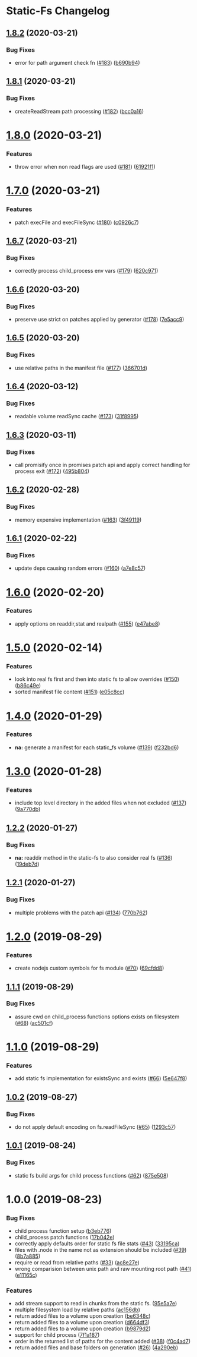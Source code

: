 # Static-Fs Changelog

## [1.8.2](https://github.com/mistic/static-fs/compare/v1.8.1...v1.8.2) (2020-03-21)


### Bug Fixes

* error for path argument check fn ([#183](https://github.com/mistic/static-fs/issues/183)) ([b690b94](https://github.com/mistic/static-fs/commit/b690b94dca542d4f577296c7377e263c4e76781b))

## [1.8.1](https://github.com/mistic/static-fs/compare/v1.8.0...v1.8.1) (2020-03-21)


### Bug Fixes

* createReadStream path processing ([#182](https://github.com/mistic/static-fs/issues/182)) ([bcc0a16](https://github.com/mistic/static-fs/commit/bcc0a1688beb7946a276fd8be90df961c8dbd4ca))

# [1.8.0](https://github.com/mistic/static-fs/compare/v1.7.0...v1.8.0) (2020-03-21)


### Features

* throw error when non read flags are used ([#181](https://github.com/mistic/static-fs/issues/181)) ([61921f1](https://github.com/mistic/static-fs/commit/61921f1bbc9f880164f23bb2f6cf491775c80cd0))

# [1.7.0](https://github.com/mistic/static-fs/compare/v1.6.7...v1.7.0) (2020-03-21)


### Features

* patch execFile and execFileSync ([#180](https://github.com/mistic/static-fs/issues/180)) ([c0926c7](https://github.com/mistic/static-fs/commit/c0926c723739ab0c058f6425bda72a268ed1a26d))

## [1.6.7](https://github.com/mistic/static-fs/compare/v1.6.6...v1.6.7) (2020-03-21)


### Bug Fixes

* correctly process child_process env vars ([#179](https://github.com/mistic/static-fs/issues/179)) ([620c971](https://github.com/mistic/static-fs/commit/620c9710102c2ca504476c7d14a9fb1ca6cd15a3))

## [1.6.6](https://github.com/mistic/static-fs/compare/v1.6.5...v1.6.6) (2020-03-20)


### Bug Fixes

* preserve use strict on patches applied by generator ([#178](https://github.com/mistic/static-fs/issues/178)) ([7e5acc9](https://github.com/mistic/static-fs/commit/7e5acc9c31412270cf28d9e36b4ca3e796f91c3f))

## [1.6.5](https://github.com/mistic/static-fs/compare/v1.6.4...v1.6.5) (2020-03-20)


### Bug Fixes

* use relative paths in the manifest file ([#177](https://github.com/mistic/static-fs/issues/177)) ([366701d](https://github.com/mistic/static-fs/commit/366701d3728dd210815eff1e2066bc0d5f07c7ad))

## [1.6.4](https://github.com/mistic/static-fs/compare/v1.6.3...v1.6.4) (2020-03-12)


### Bug Fixes

* readable volume readSync cache ([#173](https://github.com/mistic/static-fs/issues/173)) ([31f8995](https://github.com/mistic/static-fs/commit/31f8995f218380e97fb5e2a6b21f0cf3e46c439b))

## [1.6.3](https://github.com/mistic/static-fs/compare/v1.6.2...v1.6.3) (2020-03-11)


### Bug Fixes

* call promisify once in promises patch api and apply correct handling for process exit ([#172](https://github.com/mistic/static-fs/issues/172)) ([495b804](https://github.com/mistic/static-fs/commit/495b804))

## [1.6.2](https://github.com/mistic/static-fs/compare/v1.6.1...v1.6.2) (2020-02-28)


### Bug Fixes

* memory expensive implementation ([#163](https://github.com/mistic/static-fs/issues/163)) ([3f49119](https://github.com/mistic/static-fs/commit/3f49119))

## [1.6.1](https://github.com/mistic/static-fs/compare/v1.6.0...v1.6.1) (2020-02-22)


### Bug Fixes

* update deps causing random errors ([#160](https://github.com/mistic/static-fs/issues/160)) ([a7e8c57](https://github.com/mistic/static-fs/commit/a7e8c57))

# [1.6.0](https://github.com/mistic/static-fs/compare/v1.5.0...v1.6.0) (2020-02-20)


### Features

* apply options on readdir,stat and realpath ([#155](https://github.com/mistic/static-fs/issues/155)) ([e47abe8](https://github.com/mistic/static-fs/commit/e47abe8))

# [1.5.0](https://github.com/mistic/static-fs/compare/v1.4.0...v1.5.0) (2020-02-14)


### Features

* look into real fs first and then into static fs to allow overrides ([#150](https://github.com/mistic/static-fs/issues/150)) ([b86c49e](https://github.com/mistic/static-fs/commit/b86c49e))
* sorted manifest file content ([#151](https://github.com/mistic/static-fs/issues/151)) ([e05c8cc](https://github.com/mistic/static-fs/commit/e05c8cc))

# [1.4.0](https://github.com/mistic/static-fs/compare/v1.3.0...v1.4.0) (2020-01-29)


### Features

* **na:** generate a manifest for each static_fs volume ([#139](https://github.com/mistic/static-fs/issues/139)) ([f232bd6](https://github.com/mistic/static-fs/commit/f232bd6))

# [1.3.0](https://github.com/mistic/static-fs/compare/v1.2.2...v1.3.0) (2020-01-28)


### Features

* include top level directory in the added files when not excluded ([#137](https://github.com/mistic/static-fs/issues/137)) ([9a770db](https://github.com/mistic/static-fs/commit/9a770db))

## [1.2.2](https://github.com/mistic/static-fs/compare/v1.2.1...v1.2.2) (2020-01-27)


### Bug Fixes

* **na:** readdir method in the static-fs to also consider real fs ([#136](https://github.com/mistic/static-fs/issues/136)) ([19deb7d](https://github.com/mistic/static-fs/commit/19deb7d))

## [1.2.1](https://github.com/mistic/static-fs/compare/v1.2.0...v1.2.1) (2020-01-27)


### Bug Fixes

* multiple problems with the patch api ([#134](https://github.com/mistic/static-fs/issues/134)) ([770b762](https://github.com/mistic/static-fs/commit/770b762))

# [1.2.0](https://github.com/mistic/static-fs/compare/v1.1.1...v1.2.0) (2019-08-29)


### Features

* create nodejs custom symbols for fs module ([#70](https://github.com/mistic/static-fs/issues/70)) ([69cfdd8](https://github.com/mistic/static-fs/commit/69cfdd8))

## [1.1.1](https://github.com/mistic/static-fs/compare/v1.1.0...v1.1.1) (2019-08-29)


### Bug Fixes

* assure cwd on child_process functions options exists on filesystem ([#68](https://github.com/mistic/static-fs/issues/68)) ([ac501cf](https://github.com/mistic/static-fs/commit/ac501cf))

# [1.1.0](https://github.com/mistic/static-fs/compare/v1.0.2...v1.1.0) (2019-08-29)


### Features

* add static fs implementation for existsSync and exists ([#66](https://github.com/mistic/static-fs/issues/66)) ([5e647f8](https://github.com/mistic/static-fs/commit/5e647f8))

## [1.0.2](https://github.com/mistic/static-fs/compare/v1.0.1...v1.0.2) (2019-08-27)


### Bug Fixes

* do not apply default encoding on fs.readFileSync ([#65](https://github.com/mistic/static-fs/issues/65)) ([1293c57](https://github.com/mistic/static-fs/commit/1293c57))

## [1.0.1](https://github.com/mistic/static-fs/compare/v1.0.0...v1.0.1) (2019-08-24)


### Bug Fixes

* static fs build args for child process functions ([#62](https://github.com/mistic/static-fs/issues/62)) ([875e508](https://github.com/mistic/static-fs/commit/875e508))

# 1.0.0 (2019-08-23)


### Bug Fixes

* child process function setup ([b3eb776](https://github.com/mistic/static-fs/commit/b3eb776))
* child_process patch functions ([17b042e](https://github.com/mistic/static-fs/commit/17b042e))
* correctly apply defaults order for static fs file stats ([#43](https://github.com/mistic/static-fs/issues/43)) ([33195ca](https://github.com/mistic/static-fs/commit/33195ca))
* files with .node in the name not as extension should be included ([#39](https://github.com/mistic/static-fs/issues/39)) ([8b7a885](https://github.com/mistic/static-fs/commit/8b7a885))
* require or read from relative paths ([#33](https://github.com/mistic/static-fs/issues/33)) ([ac8e27e](https://github.com/mistic/static-fs/commit/ac8e27e))
* wrong comparision between unix path and raw mounting root path ([#41](https://github.com/mistic/static-fs/issues/41)) ([e11165c](https://github.com/mistic/static-fs/commit/e11165c))


### Features

* add stream support to read in chunks from the static fs. ([95e5a7e](https://github.com/mistic/static-fs/commit/95e5a7e))
* multiple filesystem load by relative paths ([ac156db](https://github.com/mistic/static-fs/commit/ac156db))
* return added files to a volume upon creation ([be6348c](https://github.com/mistic/static-fs/commit/be6348c))
* return added files to a volume upon creation ([d664df3](https://github.com/mistic/static-fs/commit/d664df3))
* return added files to a volume upon creation ([b9879d2](https://github.com/mistic/static-fs/commit/b9879d2))
* support for child process ([7f1a187](https://github.com/mistic/static-fs/commit/7f1a187))
* order in the returned list of paths for the content added ([#38](https://github.com/mistic/static-fs/issues/38)) ([f0c4ad7](https://github.com/mistic/static-fs/commit/f0c4ad7))
* return added files and base folders on generation ([#26](https://github.com/mistic/static-fs/issues/26)) ([4a290eb](https://github.com/mistic/static-fs/commit/4a290eb))
